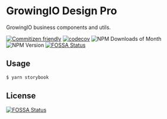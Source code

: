# GrowingIO Design Pro

GrowingIO business components and utils.

[![Commitizen friendly](https://img.shields.io/badge/commitizen-friendly-brightgreen.svg)](https://commitizen.github.io/cz-cli/)
[![codecov](https://codecov.io/gh/growingio/gio-design-pro/branch/master/graph/badge.svg?token=2D1FmEjIrP)](https://codecov.io/gh/growingio/gio-design-pro)
![NPM Downloads of Month](https://img.shields.io/npm/dm/@gio-design/pro)
![NPM Version](https://img.shields.io/npm/v/@gio-design/pro)
[![FOSSA Status](https://app.fossa.com/api/projects/git%2Bgithub.com%2Fgrowingio%2Fgio-design-pro.svg?type=shield)](https://app.fossa.com/projects/git%2Bgithub.com%2Fgrowingio%2Fgio-design-pro?ref=badge_shield)

## Usage

```bash
$ yarn storybook
```

## License

[![FOSSA Status](https://app.fossa.com/api/projects/git%2Bgithub.com%2Fgrowingio%2Fgio-design-pro.svg?type=large)](https://app.fossa.com/projects/git%2Bgithub.com%2Fgrowingio%2Fgio-design-pro?ref=badge_large)
